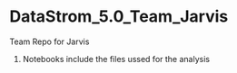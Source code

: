 # DataStrom_5.0_Team_Jarvis
Team Repo for Jarvis
1. Notebooks include the files ussed for the analysis
